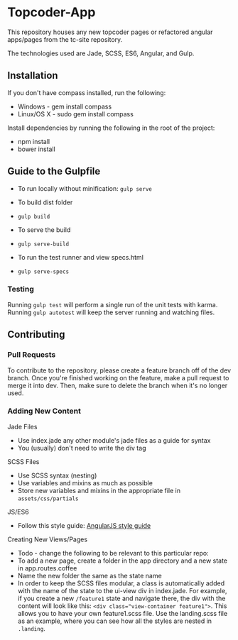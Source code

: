 # Topcoder-App
This repository houses any new topcoder pages or refactored angular apps/pages from the tc-site repository.

The technologies used are Jade, SCSS, ES6, Angular, and Gulp.

## Installation

If you don't have compass installed, run the following:
 - Windows - gem install compass
 - Linux/OS X - sudo gem install compass

Install dependencies by running the following in the root of the project:
 - npm install
 - bower install

## Guide to the Gulpfile

- To run locally without minification: `gulp serve`

- To build dist folder
 - `gulp build`

- To serve the build
 - `gulp serve-build`

- To run the test runner and view specs.html
 - `gulp serve-specs`

### Testing

Running `gulp test` will perform a single run of the unit tests with karma.
Running `gulp autotest` will keep the server running and watching files.

## Contributing

### Pull Requests

To contribute to the repository, please create a feature branch off of the dev branch. Once you're finished working on the feature, make a pull request to merge it into dev. Then, make sure to delete the branch when it's no longer used.

### Adding New Content

Jade Files
  - Use index.jade any other module's jade files as a guide for syntax
  - You (usually) don't need to write the div tag

SCSS Files
  - Use SCSS syntax (nesting)
  - Use variables and mixins as much as possible
  - Store new variables and mixins in the appropriate file in `assets/css/partials`

JS/ES6
  - Follow this style guide: [AngularJS style guide](https://github.com/johnpapa/angular-styleguide)

Creating New Views/Pages
  - Todo - change the following to be relevant to this particular repo:
  - To add a new page, create a folder in the app directory and a new state in app.routes.coffee
  - Name the new folder the same as the state name
  - In order to keep the SCSS files modular, a class is automatically added with the name of the state to the ui-view div in index.jade. For example, if you create a new `/feature1` state and navigate there, the div with the content will look like this: `<div class="view-container feature1">`. This allows you to have your own feature1.scss file. Use the landing.scss file as an example, where you can see how all the styles are nested in `.landing`.
